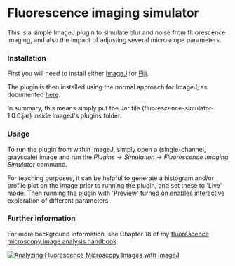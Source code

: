 # Fluorescence imaging simulator
This is a simple ImageJ plugin to simulate blur and noise from fluorescence imaging, and also the impact of adjusting several microscope parameters.

### Installation
First you will need to install either [ImageJ](https://imagej.nih.gov/ij/) for [Fiji](www.fiji.sc).

The plugin is then installed using the normal approach for ImageJ, as documented [here](http://imagej.net/Installing_3rd_party_plugins).

In summary, this means simply put the Jar file (fluorescence-simulator-1.0.0.jar) inside ImageJ's plugins folder.


### Usage
To run the plugin from within ImageJ, simply open a (single-channel, grayscale) image and run the *Plugins &rarr; Simulation &rarr; Fluorescence Imaging Simulator* command.

For teaching purposes, it can be helpful to generate a histogram and/or profile plot on the image prior to running the plugin, and set these to 'Live' mode.  Then running the plugin with 'Preview' turned on enables interactive exploration of different parameters.


### Further information
For more background information, see Chapter 18 of my [fluorescence microscopy image analysis handbook](http://go.qub.ac.uk/imagej-intro).

[![Analyzing Fluorescence Microscopy Images with ImageJ](http://blogs.qub.ac.uk/ccbg/files/2014/05/2014-05-Analyzing_fluorescence_cover.jpg)](http://go.qub.ac.uk/imagej-intro)
